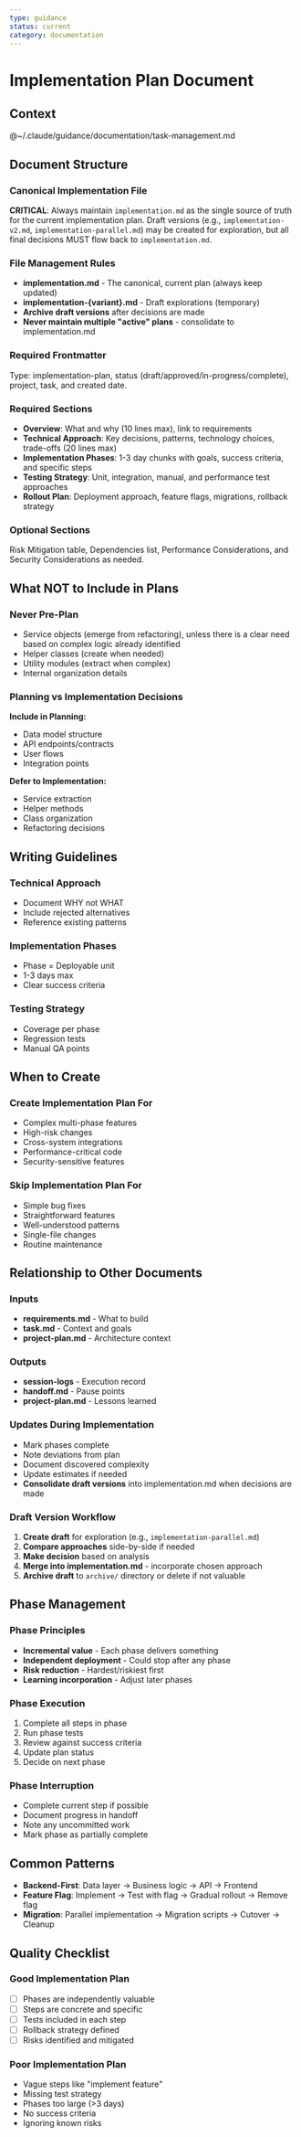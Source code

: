 ```yaml
---
type: guidance
status: current
category: documentation
---
```


# Implementation Plan Document

## Context
@~/.claude/guidance/documentation/task-management.md

## Document Structure

### Canonical Implementation File
**CRITICAL**: Always maintain `implementation.md` as the single source of truth for the current implementation plan. Draft versions (e.g., `implementation-v2.md`, `implementation-parallel.md`) may be created for exploration, but all final decisions MUST flow back to `implementation.md`.

### File Management Rules
- **implementation.md** - The canonical, current plan (always keep updated)
- **implementation-{variant}.md** - Draft explorations (temporary)
- **Archive draft versions** after decisions are made
- **Never maintain multiple "active" plans** - consolidate to implementation.md

### Required Frontmatter
Type: implementation-plan, status (draft/approved/in-progress/complete), project, task, and created date.

### Required Sections
- **Overview**: What and why (10 lines max), link to requirements
- **Technical Approach**: Key decisions, patterns, technology choices, trade-offs (20 lines max)
- **Implementation Phases**: 1-3 day chunks with goals, success criteria, and specific steps
- **Testing Strategy**: Unit, integration, manual, and performance test approaches
- **Rollout Plan**: Deployment approach, feature flags, migrations, rollback strategy

### Optional Sections
Risk Mitigation table, Dependencies list, Performance Considerations, and Security Considerations as needed.

## What NOT to Include in Plans

### Never Pre-Plan
- Service objects (emerge from refactoring), unless there is a clear need based on complex logic already identified
- Helper classes (create when needed)
- Utility modules (extract when complex)
- Internal organization details

### Planning vs Implementation Decisions

**Include in Planning:**
- Data model structure
- API endpoints/contracts
- User flows
- Integration points

**Defer to Implementation:**
- Service extraction
- Helper methods
- Class organization
- Refactoring decisions

## Writing Guidelines

### Technical Approach
- Document WHY not WHAT
- Include rejected alternatives
- Reference existing patterns

### Implementation Phases
- Phase = Deployable unit
- 1-3 days max
- Clear success criteria

### Testing Strategy
- Coverage per phase
- Regression tests
- Manual QA points

## When to Create

### Create Implementation Plan For
- Complex multi-phase features
- High-risk changes
- Cross-system integrations
- Performance-critical code
- Security-sensitive features

### Skip Implementation Plan For
- Simple bug fixes
- Straightforward features
- Well-understood patterns
- Single-file changes
- Routine maintenance

## Relationship to Other Documents

### Inputs
- **requirements.md** - What to build
- **task.md** - Context and goals
- **project-plan.md** - Architecture context

### Outputs
- **session-logs** - Execution record
- **handoff.md** - Pause points
- **project-plan.md** - Lessons learned

### Updates During Implementation
- Mark phases complete
- Note deviations from plan
- Document discovered complexity
- Update estimates if needed
- **Consolidate draft versions** into implementation.md when decisions are made

### Draft Version Workflow
1. **Create draft** for exploration (e.g., `implementation-parallel.md`)
2. **Compare approaches** side-by-side if needed
3. **Make decision** based on analysis
4. **Merge into implementation.md** - incorporate chosen approach
5. **Archive draft** to `archive/` directory or delete if not valuable

## Phase Management

### Phase Principles
- **Incremental value** - Each phase delivers something
- **Independent deployment** - Could stop after any phase
- **Risk reduction** - Hardest/riskiest first
- **Learning incorporation** - Adjust later phases

### Phase Execution
1. Complete all steps in phase
2. Run phase tests
3. Review against success criteria
4. Update plan status
5. Decide on next phase

### Phase Interruption
- Complete current step if possible
- Document progress in handoff
- Note any uncommitted work
- Mark phase as partially complete

## Common Patterns
- **Backend-First**: Data layer → Business logic → API → Frontend
- **Feature Flag**: Implement → Test with flag → Gradual rollout → Remove flag
- **Migration**: Parallel implementation → Migration scripts → Cutover → Cleanup

## Quality Checklist

### Good Implementation Plan
- [ ] Phases are independently valuable
- [ ] Steps are concrete and specific
- [ ] Tests included in each step
- [ ] Rollback strategy defined
- [ ] Risks identified and mitigated

### Poor Implementation Plan
- Vague steps like "implement feature"
- Missing test strategy
- Phases too large (>3 days)
- No success criteria
- Ignoring known risks

